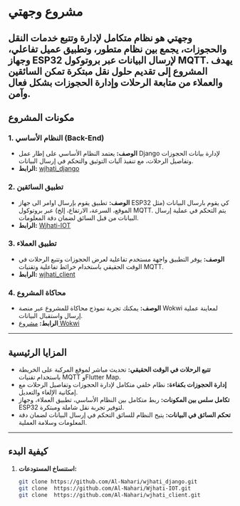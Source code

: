 # مشروع وجهتي
**وجهتي** هو نظام متكامل لإدارة وتتبع خدمات النقل والحجوزات، يجمع بين نظام متطور، وتطبيق عميل تفاعلي، وجهاز ESP32 لإرسال البيانات عبر بروتوكول MQTT. يهدف المشروع إلى تقديم حلول نقل مبتكرة تمكن السائقين والعملاء من متابعة الرحلات وإدارة الحجوزات بشكل فعال وآمن.
---
## مكونات المشروع
### 1. النظام الأساسي (Back-End)
- **الوصف:**
يعتمد النظام الأساسي على إطار عمل Django لإدارة بيانات الحجوزات وتفاصيل الرحلات، مع تنفيذ آليات التوثيق والتحكم في إرسال البيانات.
- **الرابط:**
[wjhati_django](https://github.com/Al-Nahari/wjhati_django.git)
### 2. تطبيق السائقين
- **الوصف:**
تطبيق يقوم بإرسال اوامر الى جهاز ESP32 كي يقوم بارسال البيانات (مثل الموقع، السرعة، الارتفاع، إلخ) عبر بروتوكول MQTT. يتم التحكم في عملية إرسال البيانات من قبل السائق لضمان دقة المعلومات.
- **الرابط:**
[Wjhati-IOT](https://github.com/Al-Nahari/Wjhati-IOT.git)
### 3. تطبيق العملاء
- **الوصف:**
يوفر التطبيق واجهة مستخدم تفاعلية لعرض الحجوزات وتتبع الرحلات في الوقت الحقيقي باستخدام خرائط تفاعلية وتقنيات MQTT.
- **الرابط:**
[wjhati_client](https://github.com/Al-Nahari/wjhati_client.git)
### 4. محاكاة المشروع
- **الوصف:**
يمكنك تجربة نموذج محاكاة للمشروع عبر منصة Wokwi لمعاينة عملية إرسال واستقبال البيانات.
- **الرابط:**
[مشروع Wokwi](https://wokwi.com/projects/423363243536271361)
---
## المزايا الرئيسية
- **تتبع الرحلات في الوقت الحقيقي:**
تحديث مباشر لموقع المركبة على الخريطة باستخدام تقنيات MQTT وFlutter Map.
- **إدارة الحجوزات بكفاءة:**
نظام خلفي متكامل لإدارة الحجوزات وتفاصيل الرحلات مع إمكانية الإلغاء والتعديل.
- **تكامل سلس بين المكونات:**
ربط متكامل بين النظام الأساسي، تطبيق العملاء، وجهاز ESP32 لتوفير تجربة نقل شاملة ومبتكرة.
- **تحكم السائق في البيانات:**
يتيح النظام للسائق التحكم في إرسال البيانات لضمان دقة المعلومات وسلامة العملية.
---
## كيفية البدء
1. **استنساخ المستودعات:**
   ```bash
   git clone https://github.com/Al-Nahari/wjhati_django.git
   git clone  https://github.com/Al-Nahari/Wjhati-IOT.git
   git clone  https://github.com/Al-Nahari/wjhati_client.git
